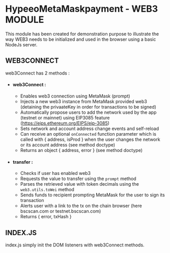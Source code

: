 # HypeeoMetaMaskpayment - WEB3 MODULE
This module has been created for demonstration purpose to illustrate the way WEB3 needs to be initialized and used in the browser using a basic NodeJs server.


## WEB3CONNECT

web3Connect has 2 methods :
- #### web3Connect :
    - Enables web3 connection using MetaMask (prompt)
    - Injects a new web3 instance from MetaMask provided web3 (detaining the privaateKey in order for transactions to be signed)
    - Automatically propose users to add the network used by the app (testnet or mainnet) using EIP3085 feature (https://eips.ethereum.org/EIPS/eip-3085)
    - Sets network and account address change events and self-reload
    - Can receive an optional `onConnected` function parameter which is called with { address, isProd } when the user changes the network or its account address (see method doctype)
    - Returns an object { address, error } (see method doctype)

- #### transfer :
    - Checks if user has enabled web3
    - Requests the value to transfer using the `prompt` method
    - Parses the retrieved value with token decimals using the `web3.utils.toWei` method
    - Sends funds to recipient prompting MetaMask for the user to sign its transaction  
    - Alerts user with a link to the tx on the chain browser (here bscscan.com or testnet.bscscan.com)
    - Returns { error, txHash }


## INDEX.JS

index.js simply init the DOM listeners with web3Connect methods.


